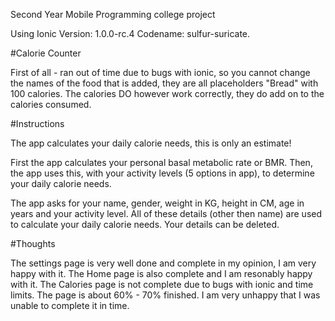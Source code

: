 Second Year Mobile Programming college project

Using Ionic Version: 1.0.0-rc.4 Codename: sulfur-suricate.

#Calorie Counter

First of all - ran out of time due to bugs with ionic, so you cannot change the names of the food that is added, they are all placeholders "Bread" with 100 calories. The calories DO however work correctly, they do add on to the calories consumed.

#Instructions

The app calculates your daily calorie needs, this is only an estimate!

First the app calculates your personal basal metabolic rate or BMR.
Then, the app uses this, with your activity levels (5 options in app), to determine your
daily calorie needs.

The app asks for your name, gender, weight in KG, height in CM, age in years and your activity level.
All of these details (other then name) are used to calculate your daily calorie needs.
Your details can be deleted.

#Thoughts

The settings page is very well done and complete in my opinion, I am very happy with it.
The Home page is also complete and I am resonably happy with it.
The Calories page is not complete due to bugs with ionic and time limits.
The page is about 60% - 70% finished. I am very unhappy that I was unable to complete it in time.

